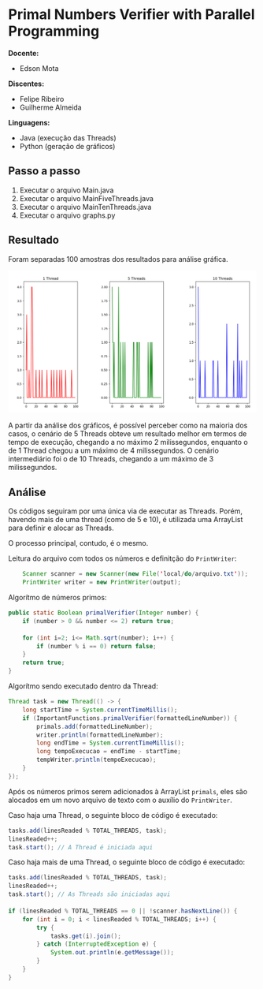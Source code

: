 # Primal Numbers Verifier with Parallel Programming

**Docente:**

- Edson Mota

**Discentes:**

- Felipe Ribeiro
- Guilherme Almeida

**Linguagens:**

- Java (execução das Threads)
- Python (geração de gráficos)

## Passo a passo

1. Executar o arquivo Main.java
2. Executar o arquivo MainFiveThreads.java
3. Executar o arquivo MainTenThreads.java
4. Executar o arquivo graphs.py

## Resultado

Foram separadas 100 amostras dos resultados para análise gráfica.

<img src="assets/graph.png"/>

A partir da análise dos gráficos, é possível perceber como na maioria dos casos, o cenário de 5
Threads obteve um resultado melhor em termos de tempo de execução, chegando a no máximo 2 milissegundos,
enquanto o de 1 Thread chegou a um máximo de 4 milissegundos. O cenário intermediário foi o de 10
Threads, chegando a um máximo de 3 milissegundos.

## Análise

Os códigos seguiram por uma única via de executar as Threads. Porém, havendo mais de
uma thread (como de 5 e 10), é utilizada uma ArrayList para definir e alocar as Threads.

O processo principal, contudo, é o mesmo.

Leitura do arquivo com todos os números e definitção do `PrintWriter`:

```java
    Scanner scanner = new Scanner(new File('local/do/arquivo.txt'));
    PrintWriter writer = new PrintWriter(output);
```

Algorítmo de números primos:

```java
public static Boolean primalVerifier(Integer number) {
    if (number > 0 && number <= 2) return true;

    for (int i=2; i<= Math.sqrt(number); i++) {
        if (number % i == 0) return false;
    }
    return true;
}
```

Algorítmo sendo executado dentro da Thread:

```java
Thread task = new Thread(() -> {
    long startTime = System.currentTimeMillis();
    if (ImportantFunctions.primalVerifier(formattedLineNumber)) {
        primals.add(formattedLineNumber);
        writer.println(formattedLineNumber);
        long endTime = System.currentTimeMillis();
        long tempoExecucao = endTime - startTime;
        tempWriter.println(tempoExecucao);
    }
});
```

Após os números primos serem adicionados à ArrayList `primals`, eles são alocados
em um novo arquivo de texto com o auxílio do `PrintWriter`.

Caso haja uma Thread, o seguinte bloco de código é executado:

```java
tasks.add(linesReaded % TOTAL_THREADS, task);
linesReaded++;
task.start(); // A Thread é iniciada aqui
```

Caso haja mais de uma Thread, o seguinte bloco de código é executado:

```java
tasks.add(linesReaded % TOTAL_THREADS, task);
linesReaded++;
task.start(); // As Threads são iniciadas aqui

if (linesReaded % TOTAL_THREADS == 0 || !scanner.hasNextLine()) {
    for (int i = 0; i < linesReaded % TOTAL_THREADS; i++) {
        try {
            tasks.get(i).join();
        } catch (InterruptedException e) {
            System.out.println(e.getMessage());
        }
    }
}
```
